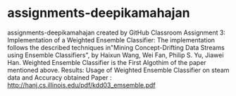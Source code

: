 # assignments-deepikamahajan
assignments-deepikamahajan created by GitHub Classroom
Assignment 3: 
Implementation of a Weighted Ensemble Classifier:
The implementation follows the described techniques in"Mining Concept-Drifting Data Streams using Ensemble Classifiers", by Haixun Wang, Wei Fan, Philip S. Yu, Jiawei Han.
Weighted Ensemble Classifier is the First Algothim of the paper mentioned above.
Results: Usage of Weighted Ensemble Classifier on steam data and Accuracy obtained 
Paper : http://hanj.cs.illinois.edu/pdf/kdd03_emsemble.pdf 
